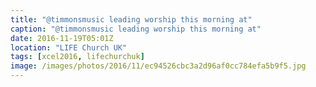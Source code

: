 ```yaml
---
title: "@timmonsmusic leading worship this morning at"
caption: "@timmonsmusic leading worship this morning at"
date: 2016-11-19T05:01Z
location: "LIFE Church UK"
tags: [xcel2016, lifechurchuk]
image: /images/photos/2016/11/ec94526cbc3a2d96af0cc784efa5b9f5.jpg
---
```

